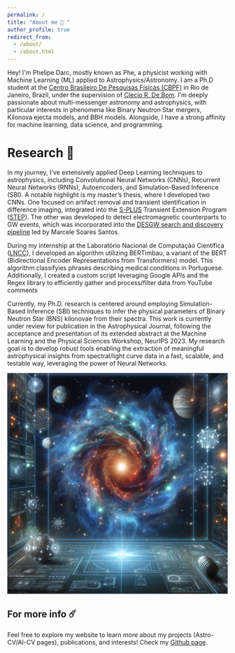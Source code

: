 ```yaml
---
permalink: /
title: "About me 🌠 "
author_profile: true
redirect_from: 
  - /about/
  - /about.html
---
```


Hey! I'm Phelipe Darc, mostly known as Phe, a physicist working with Machine Learning (ML) applied to Astrophysics/Astronomy. I am a Ph.D student at the [Centro Brasileiro De Pesquisas Físicas (CBPF)](https://www.gov.br/cbpf/pt-br/o-cbpf/biografia) in Rio de Janeiro, Brazil, under the supervision of [Clecio R. De Bom](https://www.researchgate.net/profile/Clecio-Bom). I'm deeply passionate about multi-messenger astronomy and astrophysics, with particular interests in phenomena like Binary Neutron Star mergers, Kilonova ejecta models, and BBH models. Alongside, I have a strong affinity for machine learning, data science, and programming.


Research 🌌
======

In my journey, I've extensively applied Deep Learning techniques to astrophysics, including Convolutional Neural Networks (CNNs), Recurrent Neural Networks (RNNs), Autoencoders, and Simulation-Based Inference (SBI).
A notable highlight is my master’s thesis, where I developed two CNNs. One focused on artifact removal and transient identification in difference imaging, integrated into the [S-PLUS](https://www.splus.iag.usp.br/) Transient Extension Program ([STEP](https://arxiv.org/abs/2312.15057)). The other was developed to detect electromagnetic counterparts to GW events, which was incorporated into the [DESGW search and discovery pipeline](https://www.sciencedirect.com/science/article/pii/S2213133720300792) led by Marcele Soares Santos. 

During my internship at the Laboratório Nacional de Computação Científica ([LNCC](https://www.gov.br/lncc/pt-br/acesso-a-informacao/institucional/o-lncc-1)), I developed an algorithm utilizing BERTimbau, a variant of the BERT (Bidirectional Encoder Representations from Transformers) model. This algorithm classifyies phrases describing medical conditions in Portuguese. Additionally, I created a custom script leveraging Google APIs and the Regex library to efficiently gather and process/filter data from YouTube comments

Currently, my Ph.D. research is centered around employing Simulation-Based Inference (SBI) techniques to infer the physical parameters of Binary Neutron Star (BNS) kilonovae from their spectra. This work is currently under review for publication in the Astrophysical Journal, following the acceptance and presentation of its extended abstract at the Machine Learning and the Physical Sciences Workshop, NeurIPS 2023. My research goal is to develop robust tools enabling the extraction of meaningful astrophysical insights from spectral/light curve data in a fast, scalable, and testable way, leveraging the power of Neural Networks.


![Random image genereted by AI](/images/sala.jpg)

For more info ☄️
-----
Feel free to explore my website to learn more about my projects (Astro-CV/AI-CV pages), publications, and interests! 
Check my [Github page](https://github.com/phelipedarc).
